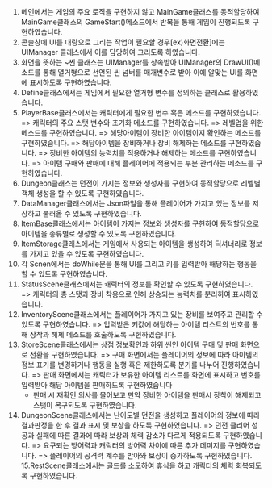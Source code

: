 1. 메인에서는 게임의 주요 로직을 구현하지 않고 MainGame클래스를 동적할당하여 MainGame클래스의 GameStart()메소드에서 반복을 통해 게임이 진행되도록 구현하였습니다.
2. 콘솔창에 UI를 대량으로 그리는 작업이 필요할 경우[ex)화면전환]에는 UIManager 클래스에서 이를 담당하여 그리도록 하였습니다.
3. 화면을 뜻하는 ~씬 클래스는 UIManager를 상속받아 UIManager의 DrawUI()메소드를 통해 열거형으로 선언된 씬 넘버를 매개변수로 받아 이에 알맞는 UI를 화면에 표시하도록 구현하였습니다.
4. Define클래스에서는 게임에서 필요한 열거형 변수를 정의하는 클래스로 활용하였습니다.
5. PlayerBase클래스에서는 캐릭터에게 필요한 변수 혹은 메소드를 구현하였습니다.
   => 캐릭터의 주요 스탯 변수와 초기화 메소드를 구현하였습니다.
   => 레벨업을 위한 메소드를 구현하였습니다.
   => 해당아이템이 장비한 아이템이지 확인하는 메소드를 구현하였습니다.
   => 해당아이템을 장비하거나 장비 해제하는 메소드를 구현하였습니다.
   => 장비한 아이템의 능력치를 적용하거나 해제하는 메소드를 구현하였습니다.
   => 아이템 구매와 판매에 대해 플레이어에 적용되는 부분 관리하는 메소드를 구현하였습니다.
6. Dungeon클래스는 던전이 가지는 정보와 생성자를 구현하여 동적할당으로 레벨별 객체 생성을 할 수 있도록 구현하였습니다.
7. DataManager클래스에서는 Json파일을 통해 플레이어가 가지고 있는 정보를 저장하고 불러올 수 있도록 구현하였습니다.
8. ItemBase클래스에서는 아이템이 가지는 정보와 생성자를 구현하여 동적할당으로 아이템을 종류별로 생성할 수 있도록 구현하였습니다.
9. ItemStorage클래스에서는 게임에서 사용되는 아이템을 생성하여 딕셔너리로 정보를 가지고 있을 수 있도록 구현하였습니다.
10. 각 Scnen에서는 doWhile문을 통해 UI를 그리고 키를 입력받아 해당하는 행동을 할 수 있도록 구현하였습니다.
11. StatusScene클래스에서는 캐릭터의 정보를 확인할 수 있도록 구현하였습니다.
    => 캐릭터의 총 스탯과 장비 착용으로 인해 상승되는 능력치를 분리하여 표시하였습니다.
12. InventoryScene클래스에서는 플레이어가 가지고 있는 장비를 보여주고 관리할 수 있도록 구현하였습니다.
    => 입력받은 키값에 해당하는 아이템 리스트의 번호를 통해 장착과 해제 메소드를 호출하도록 구현하였습니다.
13. StoreScene클래스에서는 상점 정보확인과 하위 씬인 아이템 구매 및 판매 화면으로 전환을 구현하였습니다.
    => 구매 화면에서는 플레이어의 정보에 따라 아이템의 정보 표기를 변경하거나 행동을 실행 혹은 제한하도록 분기를 나누어 진행하였습니다.
    => 판매 화면에서는 캐릭터가 보유한 아이템 리스트를 화면에 표시하고 번호를 입력받아 해당 아이템을 판매하도록 구현하였습니다
       - 판매 시 재확인 의사를 물어보고 만약 장비한 아이템을 판매시 장착이 해제되고 스탯이 복구되도록 구현하였습니다.
14. DungeonScene클래스에서는 난이도별 던전을 생성하고 플레이어의 정보에 따라 결과판정을 한 후 결과 표시 및 보상을 하도록 구현하였습니다.
    => 던전 클리어 성공과 실패에 따른 결과에 따라 보상과 체력 감소가 다르게 적용되도록 구현하였습니다.
    => 요구되는 방어력과 캐릭터의 방어력 차이에 따른 추가 데미지를 구현하였습니다.
    => 플레이어의 공격력 계수를 받아와 보상이 증가하도록 구현하였습니다.
15.RestScene클래스에서는 골드를 소모하여 휴식을 하고 캐릭터의 체력 회복되도록 구현하였습니다.
    
